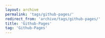 ```yaml
---
layout: archive
permalink: 'tags/github-pages/'
redirect_from: 'archive/tags/github-pages/'
title: 'Github-Pages'
tag: 'Github-Pages'
---
```


